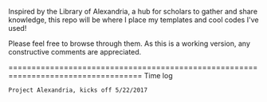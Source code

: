 Inspired by the Library of Alexandria,
	a hub for scholars to gather and share knowledge,
	this repo will be where I place my templates and cool codes I've used!

Please feel free to browse through them. As this is a working version, any constructive comments are appreciated. 

	
===================================================================================
Time log
	
	Project Alexandria, kicks off 5/22/2017